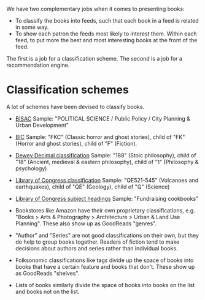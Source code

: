 We have two complementary jobs when it comes to presenting books:

* To classify the books into feeds, such that each book in a feed is related in some way.
* To show each patron the feeds most likely to interest them. Within each feed, to put more the best and most interesting books at the front of the feed.

The first is a job for a classification scheme. The second is a job for a recommendation engine.

# Classification schemes

A lot of schemes have been devised to classify books.

* [BISAC](https://www.bisg.org/complete-bisac-subject-headings-2013-edition) Sample: "POLITICAL SCIENCE / Public Policy / City Planning & Urban Development"

* [BIC](http://editeur.dyndns.org/bic_categories) Sample: "FKC" (Classic horror and ghost stories), child of "FK" (Horror and ghost stories), child of "F" (Fiction).

* [Dewey Decimal classification](http://dewey.info/) Sample: "188" (Stoic philosophy), child of "18" (Ancient, medieval & eastern philosophy), child of "1" (Philosophy & psychology)

* [Library of Congress classification](http://www.loc.gov/catdir/cpso/lcco/) Sample: "QE521-545" (Volcanoes and earthquakes), child of "QE" (Geology), child of "Q" (Science)

* [Library of Congress subject headings](http://www.loc.gov/aba/cataloging/subject/) Sample: "Fundraising cookbooks"

* Bookstores like Amazon have their own proprietary classifications, e.g. "Books > Arts & Photography > Architecture > Urban & Land Use Planning". These also show up as GoodReads "genres".

* "Author" and "Series" are not good classifications on their own, but they do help to group books together. Readers of fiction tend to make decisions about authors and series rather than individual books.

* Folksonomic classifications like tags divide up the space of books into books that have a certain feature and books that don't. These show up as GoodReads "shelves".

* Lists of books similarly divide the space of books into books on the list and books not on the list.